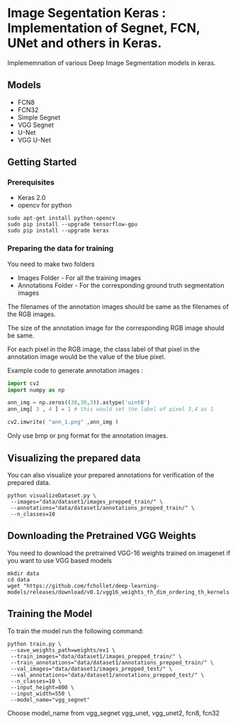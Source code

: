 # Image Segentation Keras : Implementation of Segnet, FCN, UNet and others in Keras.

Implememnation of various Deep Image Segmentation models in keras. 

## Models 

* FCN8
* FCN32
* Simple Segnet
* VGG Segnet 
* U-Net
* VGG U-Net

## Getting Started

### Prerequisites

* Keras 2.0
* opencv for python

```shell
sudo apt-get install python-opencv
sudo pip install --upgrade tensorflow-gpu
sudo pip install --upgrade keras
```

### Preparing the data for training

You need to make two folders

*  Images Folder - For all the training images 
* Annotations Folder - For the corresponding ground truth segmentation images

The filenames of the annotation images should be same as the filenames of the RGB images.

The size of the annotation image for the corresponding RGB image should be same. 

For each pixel in the RGB image, the class label of that pixel in the annotation image would be the value of the blue pixel.

Example code to generate annotation images :

```python
import cv2
import numpy as np

ann_img = np.zeros((30,30,3)).astype('uint8')
ann_img[ 3 , 4 ] = 1 # this would set the label of pixel 3,4 as 1

cv2.imwrite( "ann_1.png" ,ann_img )
```

Only use bmp or png format for the annotation images.



## Visualizing the prepared data

You can also visualize your prepared annotations for verification of the prepared data.

```shell
python visualizeDataset.py \
 --images="data/dataset1/images_prepped_train/" \
 --annotations="data/dataset1/annotations_prepped_train/" \
 --n_classes=10 
```



## Downloading the Pretrained VGG Weights

You need to download the pretrained VGG-16 weights trained on imagenet if you want to use VGG based models

```shell
mkdir data
cd data
wget "https://github.com/fchollet/deep-learning-models/releases/download/v0.1/vgg16_weights_th_dim_ordering_th_kernels.h5"
```



## Training the Model

To train the model run the following command:

```shell
python train.py \
 --save_weights_path=weights/ex1 \
 --train_images="data/dataset1/images_prepped_train/" \
 --train_annotations="data/dataset1/annotations_prepped_train/" \
 --val_images="data/dataset1/images_prepped_test/" \
 --val_annotations="data/dataset1/annotations_prepped_test/" \
 --n_classes=10 \
 --input_height=800 \
 --input_width=550 \
 --model_name="vgg_segnet" 
```

Choose model_name from vgg_segnet  vgg_unet, vgg_unet2, fcn8, fcn32



